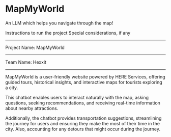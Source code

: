 # <h1 class="logo">MapMy<span>World</span></h1>
An LLM which helps you navigate through the map!


Instructions to run the project
Special considerations, if any

<hr>
Project Name: MapMyWorld
<hr>
Team Name: Hexxit
<hr>

MapMyWorld is a user-friendly website powered by HERE Services, offering guided tours, historical insights, and interactive maps for tourists exploring a city.   

This chatbot enables users to interact naturally with the map, asking questions, seeking recommendations, and receiving real-time information about nearby attractions.  

Additionally, the chatbot provides transportation suggestions, streamlining the journey for users and ensuring they make the most of their time in the city. Also, accounting for any detours that might occur during the journey. 

